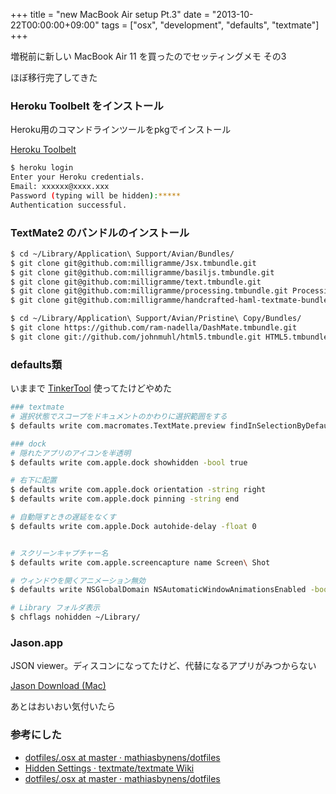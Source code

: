 +++
title = "new MacBook Air setup Pt.3"
date = "2013-10-22T00:00:00+09:00"
tags = ["osx", "development", "defaults", "textmate"]
+++

増税前に新しい MacBook Air 11 を買ったのでセッティングメモ その3

ほぼ移行完了してきた

### Heroku Toolbelt をインストール
Heroku用のコマンドラインツールをpkgでインストール

[Heroku Toolbelt](https://toolbelt.herokuapp.com/)

```bash
$ heroku login
Enter your Heroku credentials.
Email: xxxxxx@xxxx.xxx
Password (typing will be hidden):*****
Authentication successful.
```

### TextMate2 のバンドルのインストール

```bash
$ cd ~/Library/Application\ Support/Avian/Bundles/
$ git clone git@github.com:milligramme/Jsx.tmbundle.git
$ git clone git@github.com:milligramme/basiljs.tmbundle.git
$ git clone git@github.com:milligramme/text.tmbundle.git
$ git clone git@github.com:milligramme/processing.tmbundle.git Processing.tmbundle
$ git clone git@github.com:milligramme/handcrafted-haml-textmate-bundle.git HAML-Handcrafted.tmbundle

$ cd ~/Library/Application\ Support/Avian/Pristine\ Copy/Bundles/
$ git clone https://github.com/ram-nadella/DashMate.tmbundle.git
$ git clone git://github.com/johnmuhl/html5.tmbundle.git HTML5.tmbundle
```

### defaults類

いままで [TinkerTool](http://www.bresink.com/osx/TinkerTool.html) 使ってたけどやめた

```bash
### textmate
# 選択状態でスコープをドキュメントのかわりに選択範囲をする
$ defaults write com.macromates.TextMate.preview findInSelectionByDefault -bool YES

### dock
# 隠れたアプリのアイコンを半透明
$ defaults write com.apple.dock showhidden -bool true

# 右下に配置
$ defaults write com.apple.dock orientation -string right
$ defaults write com.apple.dock pinning -string end

# 自動隠すときの遅延をなくす
$ defaults write com.apple.Dock autohide-delay -float 0


# スクリーンキャプチャー名
$ defaults write com.apple.screencapture name Screen\ Shot

# ウィンドウを開くアニメーション無効
$ defaults write NSGlobalDomain NSAutomaticWindowAnimationsEnabled -bool false

# Library フォルダ表示
$ chflags nohidden ~/Library/
```

### Jason.app

JSON viewer。ディスコンになってたけど、代替になるアプリがみつからない

[Jason Download (Mac)](http://mac.softpedia.com/progDownload/Jason-Download-87407.html)

あとはおいおい気付いたら

### 参考にした

- [dotfiles/.osx at master · mathiasbynens/dotfiles](https://github.com/mathiasbynens/dotfiles/blob/master/.osx?os-x-10.8)
- [Hidden Settings · textmate/textmate Wiki](https://github.com/textmate/textmate/wiki/Hidden-Settings#controlling-font-smoothing)
- [dotfiles/.osx at master · mathiasbynens/dotfiles](https://github.com/mathiasbynens/dotfiles/blob/master/.osx?os-x-10.8)